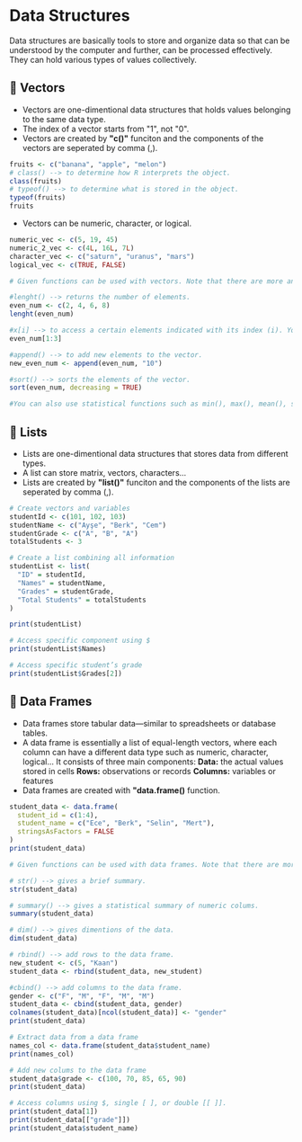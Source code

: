 # Data Structures
Data structures are basically tools to store and organize data so that can be understood by the computer and further, can be processed effectively. 
They can hold various types of values collectively.

## 📘 Vectors
- Vectors are one-dimentional data structures that holds values belonging to the same data type. 
- The index of a vector starts from "1", not "0".
- Vectors are created by **"c()"** funciton and the components of the vectors are seperated by comma (,).
```r
fruits <- c("banana", "apple", "melon")
# class() --> to determine how R interprets the object.
class(fruits)
# typeof() --> to determine what is stored in the object.
typeof(fruits)
fruits
```
- Vectors can be numeric, character, or logical.
```r
numeric_vec <- c(5, 19, 45)
numeric_2_vec <- c(4L, 16L, 7L)
character_vec <- c("saturn", "uranus", "mars")
logical_vec <- c(TRUE, FALSE)
```
```r
# Given functions can be used with vectors. Note that there are more and more functions available for vector, you can check.

#lenght() --> returns the number of elements.
even_num <- c(2, 4, 6, 8)
lenght(even_num)

#x[i] --> to access a certain elements indicated with its index (i). You can also access multiple elements of a given interval via x[i:i+2]
even_num[1:3]

#append() --> to add new elements to the vector.
new_even_num <- append(even_num, "10")

#sort() --> sorts the elements of the vector.
sort(even_num, decreasing = TRUE)

#You can also use statistical functions such as min(), max(), mean(), sum(), sd() with numeric values.
```
## 📗 Lists
- Lists are one-dimentional data structures that stores data from different types.
- A list can store matrix, vectors, characters...
- Lists are created by **"list()"** funciton and the components of the lists are seperated by comma (,).
```r
# Create vectors and variables
studentId <- c(101, 102, 103)
studentName <- c("Ayşe", "Berk", "Cem")
studentGrade <- c("A", "B", "A")
totalStudents <- 3

# Create a list combining all information
studentList <- list(
  "ID" = studentId,
  "Names" = studentName,
  "Grades" = studentGrade,
  "Total Students" = totalStudents
)

print(studentList)

# Access specific component using $
print(studentList$Names)

# Access specific student’s grade
print(studentList$Grades[2])
```
## 📙 Data Frames
- Data frames store tabular data—similar to spreadsheets or database tables.
- A data frame is essentially a list of equal-length vectors, where each column can have a different data type such as numeric, character, logical...
It consists of three main components:
**Data:** the actual values stored in cells
**Rows:** observations or records
**Columns:** variables or features
- Data frames are created with **"data.frame()** function.
```r
student_data <- data.frame(
  student_id = c(1:4),
  student_name = c("Ece", "Berk", "Selin", "Mert"),
  stringsAsFactors = FALSE
)
print(student_data)
```
```r
# Given functions can be used with data frames. Note that there are more and more functions available for data frames, you can check.

# str() --> gives a brief summary.
str(student_data)

# summary() --> gives a statistical summary of numeric colums.
summary(student_data)

# dim() --> gives dimentions of the data.
dim(student_data)

# rbind() --> add rows to the data frame.
new_student <- c(5, "Kaan")
student_data <- rbind(student_data, new_student)

#cbind() --> add columns to the data frame.
gender <- c("F", "M", "F", "M", "M")
student_data <- cbind(student_data, gender)
colnames(student_data)[ncol(student_data)] <- "gender"
print(student_data)

# Extract data from a data frame
names_col <- data.frame(student_data$student_name)
print(names_col)

# Add new colums to the data frame
student_data$grade <- c(100, 70, 85, 65, 90)
print(student_data)

# Access columns using $, single [ ], or double [[ ]].
print(student_data[1])         
print(student_data[["grade"]]) 
print(student_data$student_name)
```




